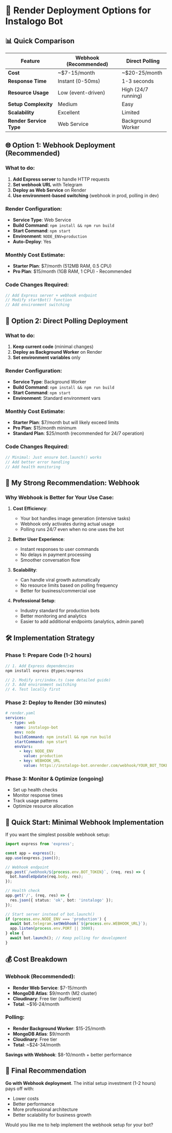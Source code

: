 # 🚀 Render Deployment Options for Instalogo Bot

## 📊 Quick Comparison

| Feature | **Webhook (Recommended)** | **Direct Polling** |
|---------|-------------------------|-------------------|
| **Cost** | ~$7-15/month | ~$20-25/month |
| **Response Time** | Instant (0-50ms) | 1-3 seconds |
| **Resource Usage** | Low (event-driven) | High (24/7 running) |
| **Setup Complexity** | Medium | Easy |
| **Scalability** | Excellent | Limited |
| **Render Service Type** | Web Service | Background Worker |

## 🌐 Option 1: Webhook Deployment (Recommended)

### **What to do:**
1. **Add Express server** to handle HTTP requests
2. **Set webhook URL** with Telegram
3. **Deploy as Web Service** on Render
4. **Use environment-based switching** (webhook in prod, polling in dev)

### **Render Configuration:**
- **Service Type**: Web Service
- **Build Command**: `npm install && npm run build`
- **Start Command**: `npm start`
- **Environment**: `NODE_ENV=production`
- **Auto-Deploy**: Yes

### **Monthly Cost Estimate:**
- **Starter Plan**: $7/month (512MB RAM, 0.5 CPU)
- **Pro Plan**: $15/month (1GB RAM, 1 CPU) - Recommended

### **Code Changes Required:**
```typescript
// Add Express server + webhook endpoint
// Modify startBot() function
// Add environment switching
```

## 📡 Option 2: Direct Polling Deployment

### **What to do:**
1. **Keep current code** (minimal changes)
2. **Deploy as Background Worker** on Render
3. **Set environment variables** only

### **Render Configuration:**
- **Service Type**: Background Worker
- **Build Command**: `npm install && npm run build`
- **Start Command**: `npm start`
- **Environment**: Standard environment vars

### **Monthly Cost Estimate:**
- **Starter Plan**: $7/month but will likely exceed limits
- **Pro Plan**: $15/month minimum
- **Standard Plan**: $25/month (recommended for 24/7 operation)

### **Code Changes Required:**
```typescript
// Minimal: Just ensure bot.launch() works
// Add better error handling
// Add health monitoring
```

## 🎯 **My Strong Recommendation: Webhook**

### **Why Webhook is Better for Your Use Case:**

1. **Cost Efficiency**: 
   - Your bot handles image generation (intensive tasks)
   - Webhook only activates during actual usage
   - Polling runs 24/7 even when no one uses the bot

2. **Better User Experience**:
   - Instant responses to user commands
   - No delays in payment processing
   - Smoother conversation flow

3. **Scalability**:
   - Can handle viral growth automatically
   - No resource limits based on polling frequency
   - Better for business/commercial use

4. **Professional Setup**:
   - Industry standard for production bots
   - Better monitoring and analytics
   - Easier to add additional endpoints (analytics, admin panel)

## 🛠️ **Implementation Strategy**

### **Phase 1: Prepare Code (1-2 hours)**
```typescript
// 1. Add Express dependencies
npm install express @types/express

// 2. Modify src/index.ts (see detailed guide)
// 3. Add environment switching
// 4. Test locally first
```

### **Phase 2: Deploy to Render (30 minutes)**
```yaml
# render.yaml
services:
  - type: web
    name: instalogo-bot
    env: node
    buildCommand: npm install && npm run build
    startCommand: npm start
    envVars:
      - key: NODE_ENV
        value: production
      - key: WEBHOOK_URL
        value: https://instalogo-bot.onrender.com/webhook/YOUR_BOT_TOKEN
```

### **Phase 3: Monitor & Optimize (ongoing)**
- Set up health checks
- Monitor response times
- Track usage patterns
- Optimize resource allocation

## 🚨 **Quick Start: Minimal Webhook Implementation**

If you want the simplest possible webhook setup:

```typescript
import express from 'express';

const app = express();
app.use(express.json());

// Webhook endpoint
app.post(`/webhook/${process.env.BOT_TOKEN}`, (req, res) => {
  bot.handleUpdate(req.body, res);
});

// Health check
app.get('/', (req, res) => {
  res.json({ status: 'ok', bot: 'instalogo' });
});

// Start server instead of bot.launch()
if (process.env.NODE_ENV === 'production') {
  await bot.telegram.setWebhook(`${process.env.WEBHOOK_URL}`);
  app.listen(process.env.PORT || 3000);
} else {
  await bot.launch(); // Keep polling for development
}
```

## 💰 **Cost Breakdown**

### **Webhook (Recommended)**:
- **Render Web Service**: $7-15/month
- **MongoDB Atlas**: $9/month (M2 cluster)
- **Cloudinary**: Free tier (sufficient)
- **Total**: ~$16-24/month

### **Polling**:
- **Render Background Worker**: $15-25/month  
- **MongoDB Atlas**: $9/month
- **Cloudinary**: Free tier
- **Total**: ~$24-34/month

**Savings with Webhook**: $8-10/month + better performance

## 🎯 **Final Recommendation**

**Go with Webhook deployment**. The initial setup investment (1-2 hours) pays off with:
- Lower costs
- Better performance  
- More professional architecture
- Better scalability for business growth

Would you like me to help implement the webhook setup for your bot?
